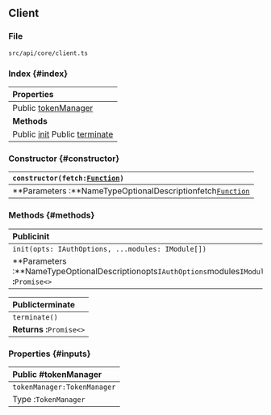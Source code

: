 
## Client

### File

`src/api/core/client.ts`

### Index {#index}

| **Properties** |
| :--- |
| Public [tokenManager](#tokenManager) |
| **Methods** |
| Public [init](#init) Public [terminate](#terminate) |

### Constructor {#constructor}

| `constructor(fetch:`[`Function`](https://developer.mozilla.org/en-US/docs/Web/JavaScript/Reference/Global_Objects/Function)`)` |
| :--- |
| **Parameters :**NameTypeOptionalDescriptionfetch[`Function`](https://developer.mozilla.org/en-US/docs/Web/JavaScript/Reference/Global_Objects/Function) |

### Methods {#methods}

| **Publicinit** |
| :--- |
| `init(opts: IAuthOptions, ...modules: IModule[])` |
| **Parameters :**NameTypeOptionalDescriptionopts`IAuthOptions`modules`IModule[]`**Returns :**`Promise<>` |

| **Publicterminate** |
| :--- |
| `terminate()` |
| **Returns :**`Promise<>` |

### Properties {#inputs}

| Public #tokenManager |
| :--- |
| `tokenManager:TokenManager` |
| Type :`TokenManager` |

